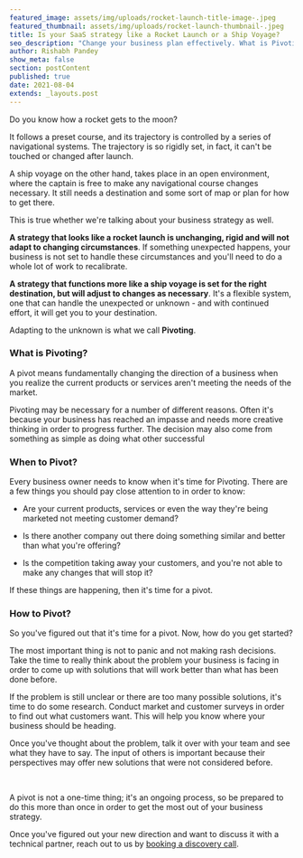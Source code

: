 ```yaml
---
featured_image: assets/img/uploads/rocket-launch-title-image-.jpeg
featured_thumbnail: assets/img/uploads/rocket-launch-thumbnail-.jpeg
title: Is your SaaS strategy like a Rocket Launch or a Ship Voyage?
seo_description: "Change your business plan effectively. What is Pivoting? How to do it? "
author: Rishabh Pandey
show_meta: false
section: postContent
published: true
date: 2021-08-04
extends: _layouts.post
---
```


Do you know how a rocket gets to the moon?

It follows a preset course, and its trajectory is controlled by a series of navigational systems. The trajectory is so rigidly set, in fact, it can't be touched or changed after launch.

A ship voyage on the other hand, takes place in an open environment, where the captain is free to make any navigational course changes necessary. It still needs a destination and some sort of map or plan for how to get there.

This is true whether we're talking about your business strategy as well.

**A strategy that looks like a rocket launch is unchanging, rigid and will not adapt to changing circumstances**. If something unexpected happens, your business is not set to handle these circumstances and you'll need to do a whole lot of work to recalibrate.

**A strategy that functions more like a ship voyage is set for the right destination, but will adjust to changes as necessary**. It's a flexible system, one that can handle the unexpected or unknown - and with continued effort, it will get you to your destination.

Adapting to the unknown is what we call **Pivoting**.

### What is Pivoting?

A pivot means fundamentally changing the direction of a business when you realize the current products or services aren't meeting the needs of the market.

Pivoting may be necessary for a number of different reasons. Often it's because your business has reached an impasse and needs more creative thinking in order to progress further. The decision may also come from something as simple as doing what other successful

### When to Pivot?

Every business owner needs to know when it's time for Pivoting. There are a few things you should pay close attention to in order to know:

- Are your current products, services or even the way they're being marketed not meeting customer demand?

- Is there another company out there doing something similar and better than what you're offering?

- Is the competition taking away your customers, and you're not able to make any changes that will stop it?

If these things are happening, then it's time for a pivot.

### How to Pivot?

So you've figured out that it's time for a pivot. Now, how do you get started?

The most important thing is not to panic and not making rash decisions. Take the time to really think about the problem your business is facing in order to come up with solutions that will work better than what has been done before.

If the problem is still unclear or there are too many possible solutions, it's time to do some research. Conduct market and customer surveys in order to find out what customers want. This will help you know where your business should be heading.

Once you've thought about the problem, talk it over with your team and see what they have to say. The input of others is important because their perspectives may offer new solutions that were not considered before.

<br/>

A pivot is not a one-time thing; it's an ongoing process, so be prepared to do this more than once in order to get the most out of your business strategy.

Once you've figured out your new direction and want to discuss it with a technical partner, reach out to us by [booking a discovery call]({{$page->discovery_call_url}}).
